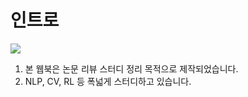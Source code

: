 # 인트로

<a href="https://hits.seeyoufarm.com"><img src="https://hits.seeyoufarm.com/api/count/incr/badge.svg?url=https%3A%2F%2Fpseudo-lab.github.io%2FDeep-Multi-Task-and-Meta-Learning&count_bg=%2379C83D&title_bg=%23555555&icon=&icon_color=%2306F262&title=hits&edge_flat=false"/></a>

1. 본 웹북은 논문 리뷰 스터디 정리 목적으로 제작되었습니다.
2. NLP, CV, RL 등 폭넓게 스터디하고 있습니다.